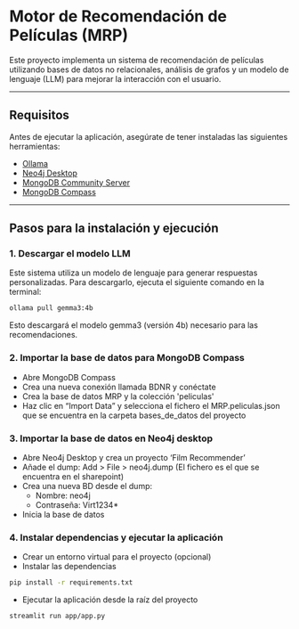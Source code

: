 # Motor de Recomendación de Películas (MRP)

Este proyecto implementa un sistema de recomendación de películas utilizando bases de datos no relacionales, análisis de grafos y un modelo de lenguaje (LLM) para mejorar la interacción con el usuario.

---

## Requisitos

Antes de ejecutar la aplicación, asegúrate de tener instaladas las siguientes herramientas:

- [Ollama](https://ollama.com/)
- [Neo4j Desktop](https://neo4j.com/download/)
- [MongoDB Community Server](https://www.mongodb.com/try/download/community)
- [MongoDB Compass](https://www.mongodb.com/products/compass)

---

## Pasos para la instalación y ejecución

### 1. Descargar el modelo LLM

Este sistema utiliza un modelo de lenguaje para generar respuestas personalizadas. Para descargarlo, ejecuta el siguiente comando en la terminal:

```bash
ollama pull gemma3:4b
```
Esto descargará el modelo gemma3 (versión 4b) necesario para las recomendaciones.

### 2. Importar la base de datos para MongoDB Compass
- Abre MongoDB Compass
- Crea una nueva conexión llamada BDNR y conéctate
- Crea la base de datos MRP y la colección 'peliculas'
- Haz clic en “Import Data” y selecciona el fichero el MRP.peliculas.json que se encuentra en la carpeta bases_de_datos del proyecto
### 3. Importar la base de datos en Neo4j desktop
- Abre Neo4j Desktop y crea un proyecto ‘Film Recommender’
- Añade el dump: Add > File > neo4j.dump (El fichero es el que se encuentra en el sharepoint)
- Crea una nueva BD desde el dump:
    - Nombre: neo4j
    - Contraseña: Virt1234*
- Inicia la base de datos
### 4. Instalar dependencias y ejecutar la aplicación
- Crear un entorno virtual para el proyecto (opcional)
- Instalar las dependencias
```bash
pip install -r requirements.txt
```
- Ejecutar la aplicación desde la raíz del proyecto
```bash
streamlit run app/app.py
```


